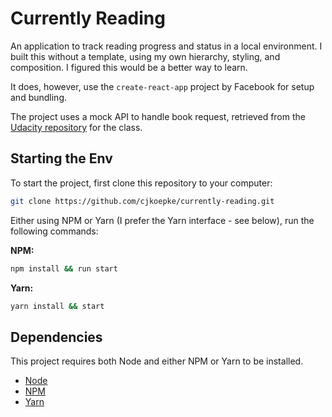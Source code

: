 # Currently Reading
An application to track reading progress and status in a local environment. I built this without a template, using my own hierarchy, styling, and composition. I figured this would be a better way to learn.

It does, however, use the `create-react-app` project by Facebook for setup and bundling.

The project uses a mock API to handle book request, retrieved from the [Udacity repository](https://github.com/udacity/reactnd-project-myreads-starter/blob/master/src/BooksAPI.js) for the class.

## Starting the Env
To start the project, first clone this repository to your computer:

```bash
git clone https://github.com/cjkoepke/currently-reading.git
```

Either using NPM or Yarn (I prefer the Yarn interface - see below), run the following commands:

**NPM:**
```bash
npm install && run start
```

**Yarn:**
```bash
yarn install && start
```

## Dependencies
This project requires both Node and either NPM or Yarn to be installed.
- [Node](https://nodejs.org)
- [NPM](https://npmjs.org)
- [Yarn](https://yarnpkg.com)
